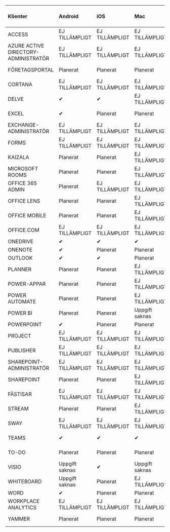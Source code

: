 <!-- This file is generated automatically. Changes made to this file will be overwritten.-->
|Klienter|Android|iOS|Mac|Windows 10<br>Skrivbord|Windows 10<br>Moderna appar|
|:-|:-|:-|:-|:-|:-|
|ACCESS|EJ TILLÄMPLIGT|EJ TILLÄMPLIGT|EJ TILLÄMPLIGT|Planerat|Uppgift saknas|
|AZURE ACTIVE DIRECTORY-ADMINISTRATÖR|EJ TILLÄMPLIGT|EJ TILLÄMPLIGT|EJ TILLÄMPLIGT|Planerat|Uppgift saknas|
|FÖRETAGSPORTAL|Planerat|Planerat|Planerat|Uppgift saknas|Planerat|
|CORTANA|EJ TILLÄMPLIGT|EJ TILLÄMPLIGT|EJ TILLÄMPLIGT|EJ TILLÄMPLIGT|Planerat|
|DELVE|✔|✔|EJ TILLÄMPLIGT|EJ TILLÄMPLIGT|EJ TILLÄMPLIGT|
|EXCEL|✔|Planerat|Planerat|Planerat|Uppgift saknas|
|EXCHANGE-ADMINISTRATÖR|EJ TILLÄMPLIGT|EJ TILLÄMPLIGT|EJ TILLÄMPLIGT|✔|Uppgift saknas|
|FORMS|EJ TILLÄMPLIGT|EJ TILLÄMPLIGT|EJ TILLÄMPLIGT|EJ TILLÄMPLIGT|EJ TILLÄMPLIGT|
|KAIZALA|Planerat|Planerat|EJ TILLÄMPLIGT|EJ TILLÄMPLIGT|EJ TILLÄMPLIGT|
|MICROSOFT ROOMS|Planerat|Planerat|EJ TILLÄMPLIGT|EJ TILLÄMPLIGT|EJ TILLÄMPLIGT|
|OFFICE 365 ADMIN|Planerat|EJ TILLÄMPLIGT|EJ TILLÄMPLIGT|EJ TILLÄMPLIGT|EJ TILLÄMPLIGT|
|OFFICE LENS|Planerat|Planerat|EJ TILLÄMPLIGT|EJ TILLÄMPLIGT|EJ TILLÄMPLIGT|
|OFFICE MOBILE|Planerat|Planerat|EJ TILLÄMPLIGT|EJ TILLÄMPLIGT|EJ TILLÄMPLIGT|
|OFFICE.COM|EJ TILLÄMPLIGT|EJ TILLÄMPLIGT|EJ TILLÄMPLIGT|EJ TILLÄMPLIGT|Planerat|
|ONEDRIVE|✔|✔|✔|✔|Planerat|
|ONENOTE|✔|Planerat|Planerat|Planerat|Planerat|
|OUTLOOK|✔|✔|Planerat|Planerat|Planerat|
|PLANNER|Planerat|Planerat|EJ TILLÄMPLIGT|EJ TILLÄMPLIGT|EJ TILLÄMPLIGT|
|POWER-APPAR|Planerat|Planerat|EJ TILLÄMPLIGT|EJ TILLÄMPLIGT|Planerat|
|POWER AUTOMATE|Planerat|Planerat|EJ TILLÄMPLIGT|EJ TILLÄMPLIGT|EJ TILLÄMPLIGT|
|POWER BI|Planerat|Planerat|Uppgift saknas|Planerat|Planerat|
|POWERPOINT|✔|Planerat|Planerat|Planerat|Planerat|
|PROJECT|EJ TILLÄMPLIGT|EJ TILLÄMPLIGT|EJ TILLÄMPLIGT|Planerat|Uppgift saknas|
|PUBLISHER|EJ TILLÄMPLIGT|EJ TILLÄMPLIGT|EJ TILLÄMPLIGT|Planerat|Uppgift saknas|
|SHAREPOINT-ADMINISTRATÖR|EJ TILLÄMPLIGT|EJ TILLÄMPLIGT|EJ TILLÄMPLIGT|Planerat|Uppgift saknas|
|SHAREPOINT|Planerat|Planerat|EJ TILLÄMPLIGT|EJ TILLÄMPLIGT|EJ TILLÄMPLIGT|
|FÄSTISAR|EJ TILLÄMPLIGT|EJ TILLÄMPLIGT|EJ TILLÄMPLIGT|EJ TILLÄMPLIGT|Planerat|
|STREAM|Planerat|Planerat|EJ TILLÄMPLIGT|EJ TILLÄMPLIGT|EJ TILLÄMPLIGT|
|SWAY|EJ TILLÄMPLIGT|EJ TILLÄMPLIGT|EJ TILLÄMPLIGT|EJ TILLÄMPLIGT|Planerat|
|TEAMS|✔|✔|✔|Planerat|Uppgift saknas|
|TO-DO|Planerat|Planerat|Planerat|Uppgift saknas|Planerat|
|VISIO|Uppgift saknas|✔|Uppgift saknas|Planerat|Uppgift saknas|
|WHITEBOARD|Uppgift saknas|Planerat|EJ TILLÄMPLIGT|EJ TILLÄMPLIGT|Planerat|
|WORD|✔|Planerat|Planerat|Planerat|✔|
|WORKPLACE ANALYTICS|EJ TILLÄMPLIGT|EJ TILLÄMPLIGT|EJ TILLÄMPLIGT|EJ TILLÄMPLIGT|EJ TILLÄMPLIGT|
|YAMMER|Planerat|Planerat|Planerat|Planerat|Uppgift saknas|

